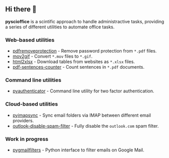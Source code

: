 ## Hi there 👋

**pyscioffice** is a scintific approach to handle administractive tasks, providing a series of different utilities to automate office tasks.

### Web-based utilities 

* [pdfremoveprotection](https://pyscioffice.github.io/pdfremoveprotection) - Remove password protection from `*.pdf` files. 
* [mov2gif](https://pyscioffice.github.io/mov2gif) - Convert `*.mov` files to `*.gif`.
* [html2xlsx](https://pyscioffice.github.io/html2xlsx) - Download tables from websites as `*.xlsx` files.
* [pdf-sentences-counter](https://pyscioffice.github.io/pdf-sentences-counter) - Count sentences in `*.pdf` documents. 

### Command line utilities

* [pyauthenticator](https://github.com/pyscioffice/pyauthenticator) - Command line utility for two factor authentication. 

### Cloud-based utilities 

* [pyimapsync](https://github.com/pyscioffice/pyimapsync) - Sync email folders via IMAP between different email providers. 
* [outlook-disable-spam-filter](https://github.com/pyscioffice/outlook-disable-spam-filter) - Fully disable the `outlook.com` spam filter.

### Work in progress 

* [pygmailfilters](https://github.com/pyscioffice/pygmailfilter) - Python interface to filter emails on Google Mail.
